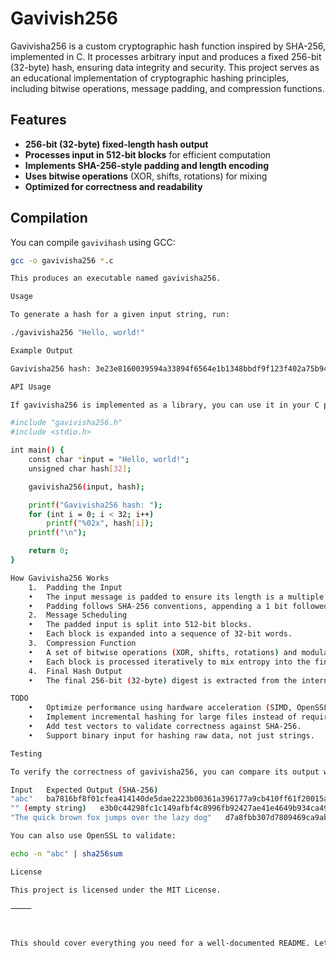 # Gavivish256  

Gavivisha256 is a custom cryptographic hash function inspired by SHA-256, implemented in C. It processes arbitrary input and produces a fixed 256-bit (32-byte) hash, ensuring data integrity and security. This project serves as an educational implementation of cryptographic hashing principles, including bitwise operations, message padding, and compression functions.  

## Features  

- **256-bit (32-byte) fixed-length hash output**  
- **Processes input in 512-bit blocks** for efficient computation  
- **Implements SHA-256-style padding and length encoding**  
- **Uses bitwise operations** (XOR, shifts, rotations) for mixing  
- **Optimized for correctness and readability**  

## Compilation  

You can compile `gavivihash` using GCC:  

```sh
gcc -o gavivisha256 *.c

This produces an executable named gavivisha256.

Usage

To generate a hash for a given input string, run:

./gavivisha256 "Hello, world!"

Example Output

Gavivisha256 hash: 3e23e8160039594a33894f6564e1b1348bbdf9f123f402a75b94b90f3d3c2a21

API Usage

If gavivisha256 is implemented as a library, you can use it in your C projects as follows:

#include "gavivisha256.h"
#include <stdio.h>

int main() {
    const char *input = "Hello, world!";
    unsigned char hash[32];

    gavivisha256(input, hash);

    printf("Gavivisha256 hash: ");
    for (int i = 0; i < 32; i++)
        printf("%02x", hash[i]);
    printf("\n");

    return 0;
}

How Gavivisha256 Works
	1.	Padding the Input
	•	The input message is padded to ensure its length is a multiple of 512 bits.
	•	Padding follows SHA-256 conventions, appending a 1 bit followed by 0s and encoding the original message length in the last 64 bits.
	2.	Message Scheduling
	•	The padded input is split into 512-bit blocks.
	•	Each block is expanded into a sequence of 32-bit words.
	3.	Compression Function
	•	A set of bitwise operations (XOR, shifts, rotations) and modular addition update the internal state.
	•	Each block is processed iteratively to mix entropy into the final hash.
	4.	Final Hash Output
	•	The final 256-bit (32-byte) digest is extracted from the internal state and returned as the hash.

TODO
	•	Optimize performance using hardware acceleration (SIMD, OpenSSL integration).
	•	Implement incremental hashing for large files instead of requiring full input in memory.
	•	Add test vectors to validate correctness against SHA-256.
	•	Support binary input for hashing raw data, not just strings.

Testing

To verify the correctness of gavivisha256, you can compare its output with known SHA-256 results for common inputs. Example test cases:

Input	Expected Output (SHA-256)
"abc"	ba7816bf8f01cfea414140de5dae2223b00361a396177a9cb410ff61f20015ad
"" (empty string)	e3b0c44298fc1c149afbf4c8996fb92427ae41e4649b934ca495991b7852b855
"The quick brown fox jumps over the lazy dog"	d7a8fbb307d7809469ca9abcb0082e4f8d5651e46d3cdb7625240e6fcf9aef3c

You can also use OpenSSL to validate:

echo -n "abc" | sha256sum

License

This project is licensed under the MIT License.

⸻



This should cover everything you need for a well-documented README. Let me know if you want any modifications or additions!
